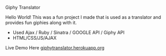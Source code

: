 Giphy Translator


 Hello World! This was a fun project I made that is used as a translator and provides fun giphies along with it.

- Used Ajax / Ruby / Sinatra / GOOGLE API / Giphy API 
- HTML/CSS/JS/AJAX


Live Demo Here
[giphytranslator.herokuapp.org](giphytranslator.herokuapp.org)
